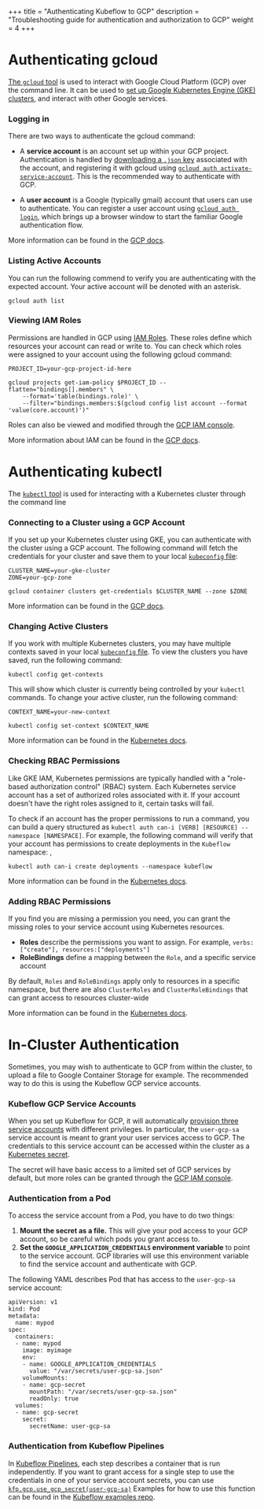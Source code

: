 +++
title = "Authenticating Kubeflow to GCP"
description = "Troubleshooting guide for authentication and authorization to GCP"
weight = 4
+++


# Authenticating gcloud

[The `gcloud` tool](https://cloud.google.com/sdk/gcloud/) is used to interact with Google Cloud Platform (GCP) over the command line. 
It can be used to [set up Google Kubernetes Engine (GKE) clusters](https://cloud.google.com/sdk/gcloud/reference/container/clusters/create), 
and interact with other Google services.

### Logging in

There are two ways to authenticate the gcloud command:


- A **service account** is an account set up within your GCP project. Authentication is handled by 
[downloading a `.json` key](https://cloud.google.com/iam/docs/creating-managing-service-account-keys) 
associated with the account, and registering it with gcloud using 
[`gcloud auth activate-service-account`](https://cloud.google.com/sdk/gcloud/reference/auth/activate-service-account).
This is the recommended way to authenticate with GCP.

- A **user account** is a Google (typically gmail) account that users can use to authenticate.
You can register a user account using [`gcloud auth login`](https://cloud.google.com/sdk/gcloud/reference/auth/login), 
which brings up a browser window to start the familiar Google authentication flow.

More information can be found in the [GCP docs](https://cloud.google.com/sdk/docs/authorizing).

### Listing Active Accounts

You can run the following commend to verify you are authenticating with the expected account. 
Your active account will be denoted with an asterisk.

```
gcloud auth list
```

### Viewing IAM Roles

Permissions are handled in GCP using [IAM Roles](https://cloud.google.com/iam/docs/understanding-roles). 
These roles define which resources your account can read or write to. You can check which roles were assigned to your account using the following gcloud command:

```
PROJECT_ID=your-gcp-project-id-here

gcloud projects get-iam-policy $PROJECT_ID --flatten="bindings[].members" \
    --format='table(bindings.role)' \
    --filter="bindings.members:$(gcloud config list account --format 'value(core.account)')"
```

Roles can also be viewed and modified through the 
[GCP IAM console](https://console.cloud.google.com/iam-admin/).


More information about IAM can be found in the 
[GCP docs](https://cloud.google.com/iam/docs/granting-changing-revoking-access).

# Authenticating kubectl
The [`kubectl` tool](https://kubernetes.io/docs/reference/kubectl/overview/) is used for interacting with a Kubernetes cluster through the command line

### Connecting to a Cluster using a GCP Account
If you set up your Kubernetes cluster using GKE, you can authenticate with the cluster using a GCP account. 
The following command will fetch the credentials for your cluster and save them to your local 
[`kubeconfig` file](https://kubernetes.io/docs/concepts/configuration/organize-cluster-access-kubeconfig/):

```
CLUSTER_NAME=your-gke-cluster
ZONE=your-gcp-zone

gcloud container clusters get-credentials $CLUSTER_NAME --zone $ZONE
```

More information can be found in the 
[GCP docs](https://cloud.google.com/kubernetes-engine/docs/how-to/cluster-access-for-kubectl).

### Changing Active Clusters
If you work with multiple Kubernetes clusters, you may have multiple contexts saved in your local 
[`kubeconfig` file](https://kubernetes.io/docs/concepts/configuration/organize-cluster-access-kubeconfig/).
To view the clusters you have saved, run the following command:

```
kubectl config get-contexts
```

This will show which cluster is currently being controlled by your `kubectl` commands.
To change your active cluster, run the following command:
```
CONTEXT_NAME=your-new-context

kubectl config set-context $CONTEXT_NAME
```

More information can be found in the 
[Kubernetes docs](https://kubernetes.io/docs/tasks/access-application-cluster/configure-access-multiple-clusters/).

### Checking RBAC Permissions

Like GKE IAM, Kubernetes permissions are typically handled with a "role-based authorization control" (RBAC) system.
Each Kubernetes service account has a set of authorized roles associated with it. If your account doesn't have the 
right roles assigned to it, certain tasks will fail.

To check if an account has the proper permissions to run a command, you can build a query structured as
`kubectl auth can-i [VERB] [RESOURCE] --namespace [NAMESPACE]`. For example, the following command will verify
that your account has permissions to create deployments in the `Kubeflow` namespace:
, 
```
kubectl auth can-i create deployments --namespace kubeflow
```

More information can be found in the 
[Kubernetes docs](https://kubernetes.io/docs/reference/access-authn-authz/authorization/).

### Adding RBAC Permissions
If you find you are missing a permission you need, you can grant the missing roles to your service account using
Kubernetes resources.
- **Roles** describe the permissions you want to assign. For example, `verbs: ["create"], resources:["deployments"]`
- **RoleBindings** define a mapping between the `Role`, and a specific service account

By default, `Roles` and `RoleBindings` apply only to resources in a specific namespace, but there are also
`ClusterRoles` and `ClusterRoleBindings` that can grant access to resources cluster-wide

More information can be found in the 
[Kubernetes docs](https://kubernetes.io/docs/reference/access-authn-authz/rbac/#role-and-clusterrole).

# In-Cluster Authentication
Sometimes, you may wish to authenticate to GCP from within the cluster, to upload a file to Google Container 
Storage for example. The recommended way to do this is using the Kubeflow GCP service accounts.

### Kubeflow GCP Service Accounts
When you set up Kubeflow for GCP, it will automatically 
[provision three service accounts](https://www.kubeflow.org/docs/gke/deploy/deploy-cli/#gcp-service-accounts) with different
privileges. In particular, the `user-gcp-sa` service account is meant to grant your user services access to GCP. 
The credentials to this service account can be accessed within the cluster as a
[Kubernetes secret](https://kubernetes.io/docs/concepts/configuration/secret/).

The secret will have basic access to a limited set of GCP services by default, but more roles can be granted through the
[GCP IAM console](https://console.cloud.google.com/iam-admin/).

### Authentication from a Pod
To access the service account from a Pod, you have to do two things:
1. **Mount the secret as a file.** This will give your pod access to your GCP account, 
so be careful which pods you grant access to.
1. **Set the `GOOGLE_APPLICATION_CREDENTIALS` environment variable** to point to the service account.
GCP libraries will use this environment variable to find the service account and authenticate with GCP.

The following YAML describes Pod that has access to the `user-gcp-sa` service account:
```
apiVersion: v1
kind: Pod
metadata:
  name: mypod
spec:
  containers:
  - name: mypod
    image: myimage
    env:
    - name: GOOGLE_APPLICATION_CREDENTIALS
      value: "/var/secrets/user-gcp-sa.json"
    volumeMounts:
    - name: gcp-secret
      mountPath: "/var/secrets/user-gcp-sa.json"
      readOnly: true
  volumes:
  - name: gcp-secret
    secret:
      secretName: user-gcp-sa
```

### Authentication from Kubeflow Pipelines
In [Kubeflow Pipelines](https://www.kubeflow.org/docs/pipelines/), each step describes a 
container that is run independently. If you want to grant access for a single step to use
the credentials in one of your service account secrets, you can use 
[`kfp.gcp.use_gcp_secret(user-gcp-sa)`](https://kubeflow-pipelines.readthedocs.io/en/latest/source/kfp.extensions.html#kfp.gcp.use_gcp_secret)
Examples for how to use this function can be found in the 
[Kubeflow examples repo](https://github.com/kubeflow/examples/blob/871895c54402f68685c8e227c954d86a81c0575f/pipelines/mnist-pipelines/mnist_pipeline.py#L97).
